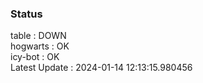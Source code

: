 ### Status


table : DOWN  
hogwarts : OK  
icy-bot : OK  
Latest Update : 2024-01-14 12:13:15.980456
